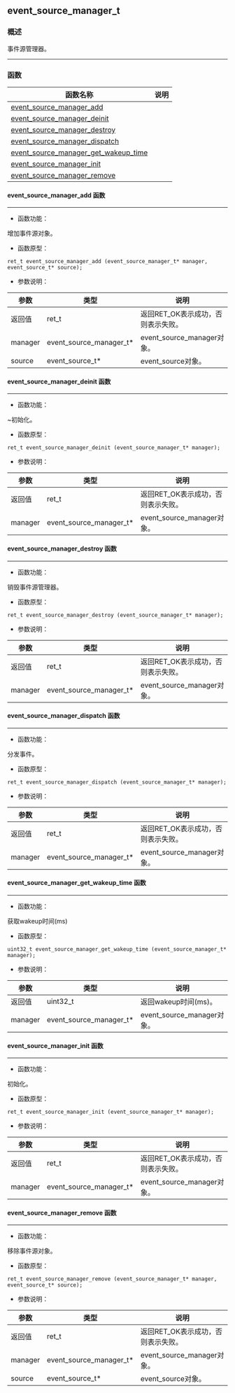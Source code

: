 ## event\_source\_manager\_t
### 概述

 事件源管理器。



----------------------------------
### 函数
<p id="event_source_manager_t_methods">

| 函数名称 | 说明 | 
| -------- | ------------ | 
| <a href="#event_source_manager_t_event_source_manager_add">event\_source\_manager\_add</a> |  |
| <a href="#event_source_manager_t_event_source_manager_deinit">event\_source\_manager\_deinit</a> |  |
| <a href="#event_source_manager_t_event_source_manager_destroy">event\_source\_manager\_destroy</a> |  |
| <a href="#event_source_manager_t_event_source_manager_dispatch">event\_source\_manager\_dispatch</a> |  |
| <a href="#event_source_manager_t_event_source_manager_get_wakeup_time">event\_source\_manager\_get\_wakeup\_time</a> |  |
| <a href="#event_source_manager_t_event_source_manager_init">event\_source\_manager\_init</a> |  |
| <a href="#event_source_manager_t_event_source_manager_remove">event\_source\_manager\_remove</a> |  |
#### event\_source\_manager\_add 函数
-----------------------

* 函数功能：

> <p id="event_source_manager_t_event_source_manager_add">
 增加事件源对象。






* 函数原型：

```
ret_t event_source_manager_add (event_source_manager_t* manager, event_source_t* source);
```

* 参数说明：

| 参数 | 类型 | 说明 |
| -------- | ----- | --------- |
| 返回值 | ret\_t | 返回RET\_OK表示成功，否则表示失败。 |
| manager | event\_source\_manager\_t* | event\_source\_manager对象。 |
| source | event\_source\_t* | event\_source对象。 |
#### event\_source\_manager\_deinit 函数
-----------------------

* 函数功能：

> <p id="event_source_manager_t_event_source_manager_deinit">
 ~初始化。






* 函数原型：

```
ret_t event_source_manager_deinit (event_source_manager_t* manager);
```

* 参数说明：

| 参数 | 类型 | 说明 |
| -------- | ----- | --------- |
| 返回值 | ret\_t | 返回RET\_OK表示成功，否则表示失败。 |
| manager | event\_source\_manager\_t* | event\_source\_manager对象。 |
#### event\_source\_manager\_destroy 函数
-----------------------

* 函数功能：

> <p id="event_source_manager_t_event_source_manager_destroy">
 销毁事件源管理器。






* 函数原型：

```
ret_t event_source_manager_destroy (event_source_manager_t* manager);
```

* 参数说明：

| 参数 | 类型 | 说明 |
| -------- | ----- | --------- |
| 返回值 | ret\_t | 返回RET\_OK表示成功，否则表示失败。 |
| manager | event\_source\_manager\_t* | event\_source\_manager对象。 |
#### event\_source\_manager\_dispatch 函数
-----------------------

* 函数功能：

> <p id="event_source_manager_t_event_source_manager_dispatch">
 分发事件。






* 函数原型：

```
ret_t event_source_manager_dispatch (event_source_manager_t* manager);
```

* 参数说明：

| 参数 | 类型 | 说明 |
| -------- | ----- | --------- |
| 返回值 | ret\_t | 返回RET\_OK表示成功，否则表示失败。 |
| manager | event\_source\_manager\_t* | event\_source\_manager对象。 |
#### event\_source\_manager\_get\_wakeup\_time 函数
-----------------------

* 函数功能：

> <p id="event_source_manager_t_event_source_manager_get_wakeup_time">
 获取wakeup时间(ms)






* 函数原型：

```
uint32_t event_source_manager_get_wakeup_time (event_source_manager_t* manager);
```

* 参数说明：

| 参数 | 类型 | 说明 |
| -------- | ----- | --------- |
| 返回值 | uint32\_t | 返回wakeup时间(ms)。 |
| manager | event\_source\_manager\_t* | event\_source\_manager对象。 |
#### event\_source\_manager\_init 函数
-----------------------

* 函数功能：

> <p id="event_source_manager_t_event_source_manager_init">
 初始化。






* 函数原型：

```
ret_t event_source_manager_init (event_source_manager_t* manager);
```

* 参数说明：

| 参数 | 类型 | 说明 |
| -------- | ----- | --------- |
| 返回值 | ret\_t | 返回RET\_OK表示成功，否则表示失败。 |
| manager | event\_source\_manager\_t* | event\_source\_manager对象。 |
#### event\_source\_manager\_remove 函数
-----------------------

* 函数功能：

> <p id="event_source_manager_t_event_source_manager_remove">
 移除事件源对象。






* 函数原型：

```
ret_t event_source_manager_remove (event_source_manager_t* manager, event_source_t* source);
```

* 参数说明：

| 参数 | 类型 | 说明 |
| -------- | ----- | --------- |
| 返回值 | ret\_t | 返回RET\_OK表示成功，否则表示失败。 |
| manager | event\_source\_manager\_t* | event\_source\_manager对象。 |
| source | event\_source\_t* | event\_source对象。 |
